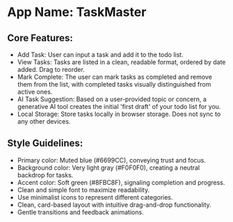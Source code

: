 # **App Name**: TaskMaster

## Core Features:

- Add Task: User can input a task and add it to the todo list.
- View Tasks: Tasks are listed in a clean, readable format, ordered by date added. Drag to reorder.
- Mark Complete: The user can mark tasks as completed and remove them from the list, with completed tasks visually distinguished from active ones.
- AI Task Suggestion: Based on a user-provided topic or concern, a generative AI tool creates the initial 'first draft' of your todo list for you.
- Local Storage: Store tasks locally in browser storage. Does not sync to any other devices.

## Style Guidelines:

- Primary color: Muted blue (#6699CC), conveying trust and focus.
- Background color: Very light gray (#F0F0F0), creating a neutral backdrop for tasks.
- Accent color: Soft green (#8FBC8F), signaling completion and progress.
- Clean and simple font to maximize readability.
- Use minimalist icons to represent different categories.
- Clean, card-based layout with intuitive drag-and-drop functionality.
- Gentle transitions and feedback animations.